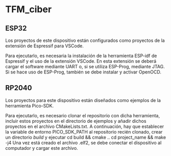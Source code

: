 # TFM_ciber

## ESP32
Los proyectos de este dispositivo están configurados como proyectos de la extensión de Espressif para VSCode.

Para ejecutarlo, es necesaria la instalación de la herramienta ESP-idf de Espressif y el uso de la extensión VSCode.
En esta extensión se deberá cargar el software mediante UART o, si se utiliza ESP-Prog, mediante JTAG.
Si se hace uso de ESP-Prog, también se debe instalar y activar OpenOCD.


## RP2040
Los proyectos para este dispositivo están diseñados como ejemplos de la herramienta Pico-SDK.

Para ejecutarlo, es necesario clonar el repositorio con dicha herramienta, incluir estos proyectos en el directorio de ejemplos y añadir dichos proyectos en el archivo CMakeLists.txt.
A continuación, hay que establecer la variable de entorno PICO_SDK_PATH al repositorio recién clonado, crear un directorio _build_ y ejecutar
    cd build && cmake ..
    cd project_name && make -j4
Una vez está creado el archivo .elf2, se debe conectar el dispositivo al computador y cargar este archivo.
